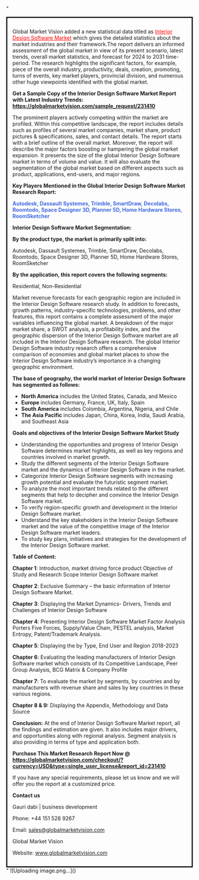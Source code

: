 "<div style='border: 3px solid black; padding: 1em;'>

Global Market Vision added a new statistical data titled as <a style='color: #ff0000;' href='https://globalmarketvision.com/reports/global-interior-design-software-market/231410'>Interior Design Software Market</a> which gives the detailed statistics about the market industries and their framework.The report delivers an informed assessment of the global market in view of its present scenario, latest trends, overall market statistics, and forecast for 2024 to 2031 time-period. The research highlights the significant factors, for example, piece of the overall industry, productivity, deals, creation, promoting, turns of events, key market players, provincial division, and numerous other huge viewpoints identified with the global market.

<strong>Get a Sample Copy of the Interior Design Software Market Report with Latest Industry Trends:</strong><strong> <a style='color: #ff0000;' href='https://globalmarketvision.com/sample_request/231410?utm_source=linkedinPulse&utm_medium=Dhiraj&utm_campaign=Dhiraj'><strong>https://globalmarketvision.com/sample_request/231410</strong></a></strong>

The prominent players actively competing within the market are profiled. Within this competitive landscape, the report includes details such as profiles of several market companies, market share, product pictures &amp; specifications, sales, and contact details. The report starts with a brief outline of the overall market. Moreover, the report will describe the major factors boosting or hampering the global market expansion. It presents the size of the global Interior Design Software market in terms of volume and value. It will also evaluate the segmentation of the global market based on different aspects such as product, applications, end-users, and major regions.

<strong>Key Players Mentioned in the Global Interior Design Software Market Research Report:</strong>

<strong style='color: #4169e1;'>Autodesk, Dassault Systemes, Trimble, SmartDraw, Decolabs, Roomtodo, Space Designer 3D, Planner 5D, Home Hardware Stores, RoomSketcher</strong>

<strong>Interior Design Software Market Segmentation: </strong>

<strong>By the product type, the market is primarily split into:</strong>

Autodesk, Dassault Systemes, Trimble, SmartDraw, Decolabs, Roomtodo, Space Designer 3D, Planner 5D, Home Hardware Stores, RoomSketcher

<strong>By the application, this report covers the following segments:</strong>

Residential, Non-Residential

Market revenue forecasts for each geographic region are included in the Interior Design Software research study. In addition to forecasts, growth patterns, industry-specific technologies, problems, and other features, this report contains a complete assessment of the major variables influencing the global market. A breakdown of the major market share, a SWOT analysis, a profitability index, and the geographic dispersion of the Interior Design Software market are all included in the Interior Design Software research. The global Interior Design Software industry research offers a comprehensive comparison of economies and global market places to show the Interior Design Software industry’s importance in a changing geographic environment.

<strong>The base of geography, the world market of Interior Design Software has segmented as follows:</strong>
<ul>
  <li><strong>North America</strong> includes the United States, Canada, and Mexico</li>
  <li><strong>Europe</strong> includes Germany, France, UK, Italy, Spain</li>
  <li><strong>South America</strong> includes Colombia, Argentina, Nigeria, and Chile</li>
  <li><strong>The Asia Pacific</strong> includes Japan, China, Korea, India, Saudi Arabia, and Southeast Asia</li>
</ul>
<strong>Goals and objectives of the Interior Design Software Market Study</strong>
<ul>
  <li>Understanding the opportunities and progress of Interior Design Software determines market highlights, as well as key regions and countries involved in market growth.</li>
  <li>Study the different segments of the Interior Design Software market and the dynamics of Interior Design Software in the market.</li>
  <li>Categorize Interior Design Software segments with increasing growth potential and evaluate the futuristic segment market.</li>
  <li>To analyze the most important trends related to the different segments that help to decipher and convince the Interior Design Software market.</li>
  <li>To verify region-specific growth and development in the Interior Design Software market.</li>
  <li>Understand the key stakeholders in the Interior Design Software market and the value of the competitive image of the Interior Design Software market leaders.</li>
  <li>To study key plans, initiatives and strategies for the development of the Interior Design Software market.</li>
</ul>
<strong>Table of Content:</strong>

<strong>Chapter 1</strong>: Introduction, market driving force product Objective of Study and Research Scope Interior Design Software market

<strong>Chapter 2</strong>: Exclusive Summary – the basic information of Interior Design Software Market.

<strong>Chapter 3</strong>: Displaying the Market Dynamics- Drivers, Trends and Challenges of Interior Design Software

<strong>Chapter 4</strong>: Presenting Interior Design Software Market Factor Analysis Porters Five Forces, Supply/Value Chain, PESTEL analysis, Market Entropy, Patent/Trademark Analysis.

<strong>Chapter 5</strong>: Displaying the by Type, End User and Region 2018-2023

<strong>Chapter 6</strong>: Evaluating the leading manufacturers of Interior Design Software market which consists of its Competitive Landscape, Peer Group Analysis, BCG Matrix &amp; Company Profile

<strong>Chapter 7</strong>: To evaluate the market by segments, by countries and by manufacturers with revenue share and sales by key countries in these various regions.

<strong>Chapter 8 &amp; 9:</strong> Displaying the Appendix, Methodology and Data Source

<strong>Conclusion:</strong> At the end of Interior Design Software Market report, all the findings and estimation are given. It also includes major drivers, and opportunities along with regional analysis. Segment analysis is also providing in terms of type and application both.

<strong>Purchase This Market Research Report Now @</strong><strong> <strong><a style='color: #ff0000;' href='https://globalmarketvision.com/checkout/?currency=USD&type=single_user_license&report_id=231410?utm_source=linkedinPulse&utm_medium=Dhiraj&utm_campaign=Dhiraj'>https://globalmarketvision.com/checkout/?currency=USD&type=single_user_license&report_id=231410</a></strong>
</strong>

If you have any special requirements, please let us know and we will offer you the report at a customized price.

<strong>Contact us</strong>

Gauri dabi | business development

Phone: +44 151 528 9267

Email: <a href='mailto:sales@globalmarketvision.com'>sales@globalmarketvision.com</a>

Global Market Vision

Website: <a href='http://www.globalmarketvision.com/'>www.globalmarketvision.com</a>

</div>"
![Uploading image.png…]()
